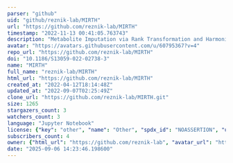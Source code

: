 ```yaml
---
parser: "github"
uid: "github/reznik-lab/MIRTH"
url: "https://github.com/reznik-lab/MIRTH"
timestamp: "2022-11-13 00:41:05.763743"
description: "Metabolite Imputation via Rank Transformation and Harmonization"
avatar: "https://avatars.githubusercontent.com/u/60795367?v=4"
repo_url: "https://github.com/reznik-lab/MIRTH"
doi: "10.1186/S13059-022-02738-3"
name: "MIRTH"
full_name: "reznik-lab/MIRTH"
html_url: "https://github.com/reznik-lab/MIRTH"
created_at: "2022-04-12T18:14:48Z"
updated_at: "2022-09-07T02:25:49Z"
clone_url: "https://github.com/reznik-lab/MIRTH.git"
size: 1265
stargazers_count: 3
watchers_count: 3
language: "Jupyter Notebook"
license: {"key": "other", "name": "Other", "spdx_id": "NOASSERTION", "url": null, "node_id": "MDc6TGljZW5zZTA="}
subscribers_count: 4
owner: {"html_url": "https://github.com/reznik-lab", "avatar_url": "https://avatars.githubusercontent.com/u/60795367?v=4", "login": "reznik-lab", "type": "Organization"}
date: "2025-09-06 14:23:46.198600"
---
```

